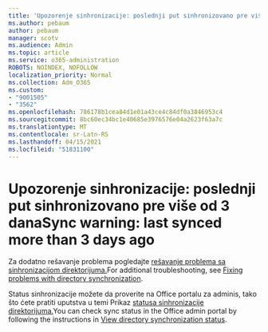 ```yaml
---
title: 'Upozorenje sinhronizacije: poslednji put sinhronizovano pre više od 3 dana'
ms.author: pebaum
author: pebaum
manager: scotv
ms.audience: Admin
ms.topic: article
ms.service: o365-administration
ROBOTS: NOINDEX, NOFOLLOW
localization_priority: Normal
ms.collection: Adm_O365
ms.custom:
- "9001505"
- "3562"
ms.openlocfilehash: 786178b1cea84d1e01a43ce4c84df0a3846953c4
ms.sourcegitcommit: 8bc60ec34bc1e40685e3976576e04a2623f63a7c
ms.translationtype: MT
ms.contentlocale: sr-Latn-RS
ms.lasthandoff: 04/15/2021
ms.locfileid: "51831100"
---
```

# <a name="sync-warning-last-synced-more-than-3-days-ago"></a><span data-ttu-id="75749-102">Upozorenje sinhronizacije: poslednji put sinhronizovano pre više od 3 dana</span><span class="sxs-lookup"><span data-stu-id="75749-102">Sync warning: last synced more than 3 days ago</span></span>

<span data-ttu-id="75749-103">Za dodatno rešavanje problema pogledajte [rešavanje problema sa sinhronizacijom direktorijuma.](https://docs.microsoft.com/office365/enterprise/fix-problems-with-directory-synchronization)</span><span class="sxs-lookup"><span data-stu-id="75749-103">For additional troubleshooting, see [Fixing problems with directory synchronization](https://docs.microsoft.com/office365/enterprise/fix-problems-with-directory-synchronization).</span></span>

<span data-ttu-id="75749-104">Status sinhronizacije možete da proverite na Office portalu za adminis, tako što ćete pratiti uputstva u temi Prikaz [statusa sinhronizacije direktorijuma.](https://docs.microsoft.com/office365/enterprise/view-directory-synchronization-status)</span><span class="sxs-lookup"><span data-stu-id="75749-104">You can check sync status in the Office admin portal by following the instructions in [View directory synchronization status](https://docs.microsoft.com/office365/enterprise/view-directory-synchronization-status).</span></span>

